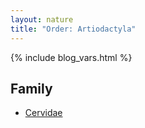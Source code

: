 ```yaml
---
layout: nature
title: "Order: Artiodactyla"
---
```


{% include blog_vars.html %}

## Family
* [Cervidae]({{site.url}}/nature/animalia/chordata/mammalia/artiodactyla/cervidae.html)

